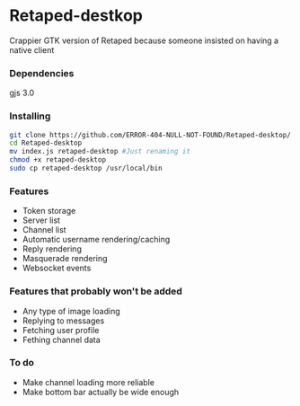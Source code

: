 # Retaped-destkop
Crappier GTK version of Retaped because someone insisted on having a native client

### Dependencies
gjs 3.0

### Installing
```sh
git clone https://github.com/ERROR-404-NULL-NOT-FOUND/Retaped-desktop/
cd Retaped-desktop
mv index.js retaped-desktop #Just renaming it
chmod +x retaped-desktop
sudo cp retaped-desktop /usr/local/bin
```

### Features
- Token storage
- Server list
- Channel list
- Automatic username rendering/caching
- Reply rendering
- Masquerade rendering
- Websocket events

### Features that probably won't be added
- Any type of image loading
- Replying to messages
- Fetching user profile
- Fething channel data

### To do
- Make channel loading more reliable
- Make bottom bar actually be wide enough

